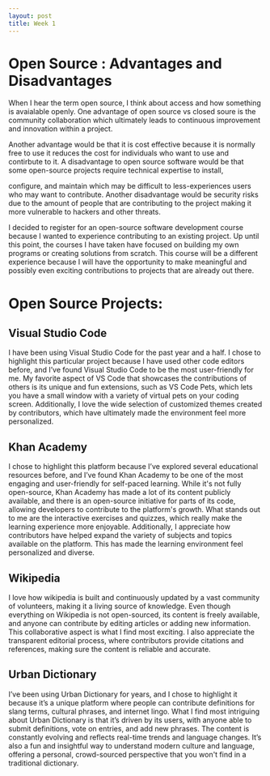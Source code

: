 ```yaml
---
layout: post
title: Week 1
---
```


# Open Source : Advantages and Disadvantages

When I hear the term open source, I think about access and how something is avaialable openly. One advantage of open source vs closed soure is the community collaboration which ultimately leads to continuous improvement and innovation within a project. 

Another advantage would be that it is cost effective because it is normally free to use it reduces the cost for individuals who want to use and contirbute to it. A disadvantage to open source software would be that some open-source projects require technical expertise to install, 

<!--more-->

configure, and maintain which may be difficult to less-experiences users who may want to contribute. Another disadvantage would be security risks due to the amount of people that are contributing to the project making it more vulnerable to hackers and other threats.

I decided to register for an open-source software development course because I wanted to experience contributing to an existing project. Up until this point, the courses I have taken have focused on building my own programs or creating solutions from scratch. This course will be a different experience because I will have the opportunity to make meaningful and possibly even exciting contributions to projects that are already out there.

# Open Source Projects:

## Visual Studio Code
I have been using Visual Studio Code for the past year and a half. I chose to highlight this particular project because I have used other code editors before, and I’ve found Visual Studio Code to be the most user-friendly for me. My favorite aspect of VS Code that showcases the contributions of others is its unique and fun extensions, such as VS Code Pets, which lets you have a small window with a variety of virtual pets on your coding screen. Additionally, I love the wide selection of customized themes created by contributors, which have ultimately made the environment feel more personalized.

## Khan Academy
I chose to highlight this platform because I’ve explored several educational resources before, and I’ve found Khan Academy to be one of the most engaging and user-friendly for self-paced learning. While it's not fully open-source, Khan Academy has made a lot of its content publicly available, and there is an open-source initiative for parts of its code, allowing developers to contribute to the platform's growth. What stands out to me are the interactive exercises and quizzes, which really make the learning experience more enjoyable. Additionally, I appreciate how contributors have helped expand the variety of subjects and topics available on the platform. This has made the learning environment feel personalized and diverse.

## Wikipedia
I love how wikipedia is built and continuously updated by a vast community of volunteers, making it a living source of knowledge. Even though everything on Wikipedia is not open-sourced, its content is freely available, and anyone can contribute by editing articles or adding new information. This collaborative aspect is what I find most exciting. I also appreciate the transparent editorial process, where contributors provide citations and references, making sure the content is reliable and accurate.

## Urban Dictionary
I’ve been using Urban Dictionary for years, and I chose to highlight it because it’s a unique platform where people can contribute definitions for slang terms, cultural phrases, and internet lingo. What I find most intriguing about Urban Dictionary is that it’s driven by its users, with anyone able to submit definitions, vote on entries, and add new phrases. The content is constantly evolving and reflects real-time trends and language changes. It’s also a fun and insightful way to understand modern culture and language, offering a personal, crowd-sourced perspective that you won't find in a traditional dictionary.